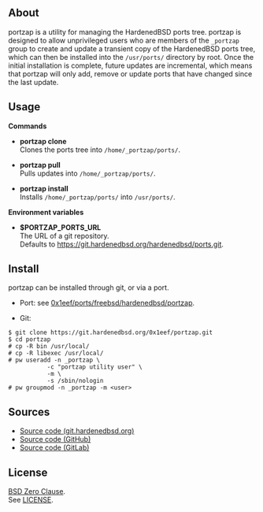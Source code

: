 ## About

portzap is a utility for managing the HardenedBSD ports tree.
portzap is designed to allow unprivileged users who are members
of the `_portzap` group to create and update a transient copy of
the HardenedBSD ports tree, which can then be installed into the
`/usr/ports/` directory by root.  Once the initial installation
is complete, future updates are incremental, which means that portzap
will only add, remove or update ports that have changed since the last
update.

## Usage

**Commands**

* __portzap clone__ <br>
  Clones the ports tree into `/home/_portzap/ports/`.

* __portzap pull__ <br>
  Pulls updates into `/home/_portzap/ports/`.

* __portzap install__ <br>
  Installs `/home/_portzap/ports/` into `/usr/ports/`. <br>

**Environment variables**

* __$PORTZAP_PORTS_URL__ <br>
  The URL of a git repository. <br>
  Defaults to https://git.hardenedbsd.org/hardenedbsd/ports.git.

## Install

portzap can be installed through git, or via a port. <br>

* Port: see [0x1eef/ports/freebsd/hardenedbsd/portzap](https://git.hardenedbsd.org/0x1eef/ports/-/tree/main/freebsd/hardenedbsd/portzap).

* Git: <br>

```
$ git clone https://git.hardenedbsd.org/0x1eef/portzap.git
$ cd portzap
# cp -R bin /usr/local/
# cp -R libexec /usr/local/
# pw useradd -n _portzap \
           -c "portzap utility user" \
           -m \
           -s /sbin/nologin
# pw groupmod -n _portzap -m <user>
```

## Sources

* [Source code (git.hardenedbsd.org)](https://git.hardenedbsd.org/0x1eef/portzap)
* [Source code (GitHub)](https://github.com/0x1eef/portzap)
* [Source code (GitLab)](https://gitlab.com/0x1eef/portzap)

## License

[BSD Zero Clause](https://choosealicense.com/licenses/0bsd/). <br>
See [LICENSE](./LICENSE).
